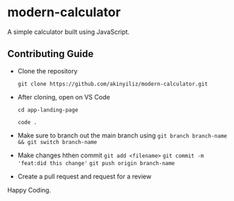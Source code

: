 # modern-calculator

A simple calculator built using JavaScript.

## Contributing Guide

- Clone the repository

  `git clone https://github.com/akinyiliz/modern-calculator.git`

- After cloning, open on VS Code

  `cd app-landing-page`

  `code .`

- Make sure to branch out the main branch using
  `git branch branch-name && git switch branch-name`
- Make changes hthen commit
  `git add <filename>`
  `git commit -m 'feat:did this change'`
  `git push origin branch-name`
- Create a pull request and request for a review

Happy Coding.
